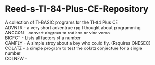 # Reed-s-TI-84-Plus-CE-Repository
A collection of TI-BASIC programs for the TI-84 Plus CE  
ADVNTR - a very short adventrue rpg I thought about programming  
ANGCON - convert degrees to radians or vice versa  
BIGFCT - Lists all factors of a number  
CAMFLY - A simple stroy about a boy who could fly. (Requires ONESEC)  
COLATZ - a simple program to test the colatz conjecture for a single number  
COLNEW - 
